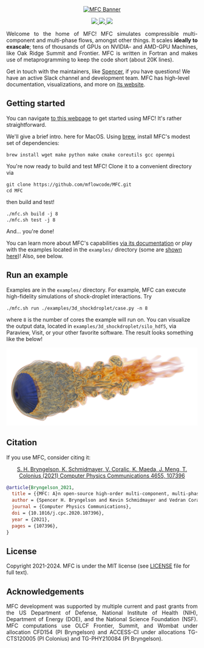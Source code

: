 <p align="center">
  <a href="http://mflowcode.github.io/">
    <img src="docs/res/readme.png" alt="MFC Banner" width="500"/>
  </a>
</p>

<p align="center">
  <a href="http://dx.doi.org/10.1016/j.cpc.2020.107396">
    <img src="https://zenodo.org/badge/doi/10.1016/j.cpc.2020.107396.svg" />
  </a>
  <a href="https://github.com/MFlowCode/MFC/actions">
    <img src="https://github.com/MFlowCode/MFC/actions/workflows/test.yml/badge.svg" />
  </a>
  <a href="https://lbesson.mit-license.org/">
    <img src="https://img.shields.io/badge/License-MIT-blue.svg" />
  </a>
</p>

<p align="justify">
  Welcome to the home of MFC!
  MFC simulates compressible multi-component and multi-phase flows, amongst other things. 
  It scales <b>ideally to exascale</b>; tens of thousands of GPUs on NVIDIA- and AMD-GPU Machines, like Oak Ridge Summit and Frontier.
  MFC is written in Fortran and makes use of metaprogramming to keep the code short (about 20K lines).
  
  Get in touch with the maintainers, like <a href="mailto:shb@gatech.edu">Spencer</a>, if you have questions!
  We have an active Slack channel and development team.
  MFC has high-level documentation, visualizations, and more on [its website](https://mflowcode.github.io/).
</p>

## Getting started

You can navigate [to this webpage](https://mflowcode.github.io/documentation/md_getting-started.html) to get started using MFC!
It's rather straightforward.

We'll give a brief intro. here for MacOS.
Using [brew](https://brew.sh), install MFC's modest set of dependencies:
```console
brew install wget make python make cmake coreutils gcc openmpi
```
You're now ready to build and test MFC!
Clone it to a convenient directory via
```console
git clone https://github.com/mflowcode/MFC.git
cd MFC
```
then build and test!
```console
./mfc.sh build -j 8
./mfc.sh test -j 8
```
And... you're done!

You can learn more about MFC's capabilities [via its documentation](https://mflowcode.github.io/documentation/index.html) or play with the examples located in the `examples/` directory (some are [shown here](https://mflowcode.github.io/documentation/md_examples.html))!
Also, see below.

## Run an example

Examples are in the `examples/` directory.
For example, MFC can execute high-fidelity simulations of shock-droplet interactions.
Try
```console
./mfc.sh run ./examples/3d_shockdroplet/case.py -n 8
```
where `8` is the number of cores the example will run on.
You can visualize the output data, located in `examples/3d_shockdroplet/silo_hdf5`, via Paraview, Visit, or your other favorite software.
The result looks something like the below!

<p align="center">
    <img src="docs/res/shockdrop.png" alt="Shock Droplet Example" width="700"/>
</p>

## Citation

If you use MFC, consider citing it:

<p align="center">
  <a href="https://doi.org/10.1016/j.cpc.2020.107396">
    S. H. Bryngelson, K. Schmidmayer, V. Coralic, K. Maeda, J. Meng, T. Colonius (2021) Computer Physics Communications 4655, 107396
  </a>
</p>

```bibtex
@article{Bryngelson_2021,
  title = {{MFC: A}n open-source high-order multi-component, multi-phase, and multi-scale compressible flow solver},
  author = {Spencer H. Bryngelson and Kevin Schmidmayer and Vedran Coralic and Jomela C. Meng and Kazuki Maeda and Tim Colonius},
  journal = {Computer Physics Communications},
  doi = {10.1016/j.cpc.2020.107396},
  year = {2021},
  pages = {107396},
}
```

## License
 
Copyright 2021-2024.
MFC is under the MIT license (see [LICENSE](LICENSE) file for full text).

## Acknowledgements
 
<p align="justify">
  MFC development was supported by multiple current and past grants from the US Department of Defense, National Institute of Health (NIH), Department of Energy (DOE), and the National Science Foundation (NSF).
  MFC computations use OLCF Frontier, Summit, and Wombat under allocation CFD154 (PI Bryngelson) and ACCESS-CI under allocations TG-CTS120005 (PI Colonius) and TG-PHY210084 (PI Bryngelson).
</p>
